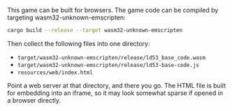 This game can be built for browsers. The game code can be compiled by targeting
wasm32-unknown-emscripten:

```sh
cargo build --release --target wasm32-unknown-emscripten
```

Then collect the following files into one directory:

- `target/wasm32-unknown-emscripten/release/ld53_base_code.wasm`
- `target/wasm32-unknown-emscripten/release/ld53-base-code.js`
- `resources/web/index.html`

Point a web server at that directory, and there you go. The HTML file is built
for embedding into an iframe, so it may look somewhat sparse if opened in a
browser directly.
